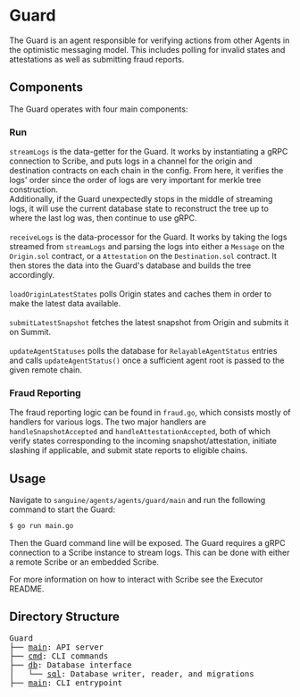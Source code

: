 # Guard
The Guard is an agent responsible for verifying actions from other Agents in the optimistic messaging model. This includes polling for invalid states and attestations as well as submitting fraud reports.

## Components
The Guard operates with four main components:
### Run
`streamLogs` is the data-getter for the Guard. It works by instantiating a gRPC connection to Scribe, and puts logs in a channel for the origin and destination contracts on each chain in the config. From here, it verifies the logs' order since the order of logs are very important for merkle tree construction.
<br /> Additionally, if the Guard unexpectedly stops in the middle of streaming logs, it will use the current database state to reconstruct the tree up to where the last log was, then continue to use gRPC.
<br /> <br > `receiveLogs` is the data-processor for the Guard. It works by taking the logs streamed from `streamLogs` and parsing the logs into either a `Message` on the `Origin.sol` contract, or a `Attestation` on the `Destination.sol` contract. It then stores the data into the Guard's database and builds the tree accordingly.
<br /> <br > `loadOriginLatestStates` polls Origin states and caches them in order to make the latest data available.
<br /> <br > `submitLatestSnapshot` fetches the latest snapshot from Origin and submits it on Summit.
<br /> <br > `updateAgentStatuses` polls the database for `RelayableAgentStatus` entries and calls `updateAgentStatus()` once a sufficient agent root is passed to the given remote chain.

### Fraud Reporting
The fraud reporting logic can be found in `fraud.go`, which consists mostly of handlers for various logs. The two major handlers are `handleSnapshotAccepted` and `handleAttestationAccepted`, both of which verify states corresponding to the incoming snapshot/attestation, initiate slashing if applicable, and submit state reports to eligible chains.

## Usage

Navigate to `sanguine/agents/agents/guard/main` and run the following command to start the Guard:

```bash
$ go run main.go
```
Then the Guard command line will be exposed. The Guard requires a gRPC connection to a Scribe instance to stream logs. This can be done with either a remote Scribe or an embedded Scribe.

For more information on how to interact with Scribe see the Executor README.

## Directory Structure

<pre>
Guard
├── <a href="./api">main</a>: API server
├── <a href="./cmd">cmd</a>: CLI commands
├── <a href="./db">db</a>: Database interface
│   └── <a href="db/sql">sql</a>: Database writer, reader, and migrations
├── <a href="./main">main</a>: CLI entrypoint
</pre>
